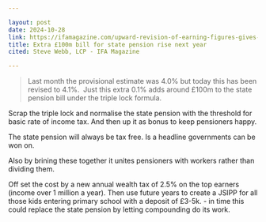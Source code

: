 ```yaml
---

layout: post
date: 2024-10-28
link: https://ifamagazine.com/upward-revision-of-earning-figures-gives-rachel-reeves-unwelcome-extra-100m-bill-for-state-pension-rise-next-year-steve-webb-lcp/
title: Extra £100m bill for state pension rise next year
cited: Steve Webb, LCP - IFA Magazine

---
```


> Last month the provisional estimate was 4.0% but today this has been revised to 4.1%.  Just this extra 0.1% adds around £100m to the state pension bill under the triple lock formula.

Scrap the triple lock and normalise the state pension with the threshold for basic rate of income tax. And then up it as bonus to keep pensioners happy.

The state pension will always be tax free. Is a headline governments can be won on.

Also by brining these together it unites pensioners with workers rather than dividing them.

Off set the cost by a new annual wealth tax of 2.5% on the top earners (income over 1 million a year). Then use future years to create a JSIPP for all those kids entering primary school with a deposit of £3-5k. - in time this could replace the state pension by letting compounding do its work.